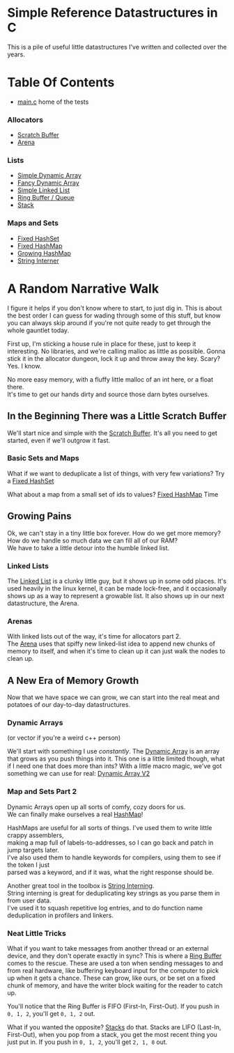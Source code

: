 # Simple Reference Datastructures in C

This is a pile of useful little datastructures I've written and collected over the years.

# Table Of Contents
- [main.c](main.c) home of the tests

### Allocators
- [Scratch Buffer](allocators/scratch.h)
- [Arena](allocators/arena.h)

### Lists
- [Simple Dynamic Array](lists/simple_dynarray.h)
- [Fancy Dynamic Array](lists/dynarray.h)
- [Simple Linked List](lists/simple_linked_list.h)
- [Ring Buffer / Queue](lists/ring_buffer.h)
- [Stack](lists/stack.h)

### Maps and Sets
- [Fixed HashSet](maps/fixed_set.h)
- [Fixed HashMap](maps/fixed_map.h)
- [Growing HashMap](maps/growing_map.h)
- [String Interner](maps/intern.h)

# A Random Narrative Walk

I figure it helps if you don't know where to start, to just dig in. This is about the
best order I can guess for wading through some of this stuff, but know you can always
skip around if you're not quite ready to get through the whole gauntlet today.

First up, I'm sticking a house rule in place for these, just to keep it interesting.
No libraries, and we're calling malloc as little as possible.
Gonna stick it in the allocator dungeon, lock it up and throw away the key. Scary? Yes. I know. 
 
No more easy memory, with a fluffy little malloc of an int here, or a float there.  
It's time to get our hands dirty and source those darn bytes ourselves.


## In the Beginning There was a Little Scratch Buffer

We'll start nice and simple with the [Scratch Buffer](allocators/scratch.h).
It's all you need to get started, even if we'll outgrow it fast.

### Basic Sets and Maps
What if we want to deduplicate a list of things, with very few variations?
Try a [Fixed HashSet](maps/fixed_set.h)

What about a map from a small set of ids to values?
[Fixed HashMap](maps/fixed_map.h) Time


## Growing Pains
Ok, we can't stay in a tiny little box forever. How do we get more memory?  
How do we handle so much data we can fill all of our RAM?  
We have to take a little detour into the humble linked list.  

### Linked Lists
The [Linked List](lists/simple_linked_list.h) is a clunky little guy, but it shows up in some odd places.
It's used heavily in the linux kernel, it can be made lock-free, and it occasionally shows up as
a way to represent a growable list. It also shows up in our next datastructure, the Arena.

### Arenas
With linked lists out of the way, it's time for allocators part 2.  
The [Arena](allocators/arena.h) uses that spiffy new linked-list idea to append new chunks of memory to itself,
and when it's time to clean up it can just walk the nodes to clean up.


## A New Era of Memory Growth
Now that we have space we can grow, we can start into the real meat and potatoes of our day-to-day datastructures.

### Dynamic Arrays
(or vector if you're a weird c++ person)

We'll start with something I use *constantly*.
The [Dynamic Array](lists/simple_dynarray.h) is an array that grows as you push things into it.
This one is a little limited though, what if I need one that does more than ints?
With a little macro magic, we've got something we can use for real: [Dynamic Array V2](lists/dynarray.h)

### Map and Sets Part 2

Dynamic Arrays open up all sorts of comfy, cozy doors for us.  
We can finally make ourselves a real [HashMap](maps/growing_map.h)!  

HashMaps are useful for all sorts of things. I've used them to write little crappy assemblers,  
making a map full of labels-to-addresses, so I can go back and patch in jump targets later.  
I've also used them to handle keywords for compilers, using them to see if the token I just  
parsed was a keyword, and if it was, what the right response should be.  

Another great tool in the toolbox is [String Interning](maps/intern.h).  
String interning is great for deduplicating key strings as you parse them in from user data.  
I've used it to squash repetitive log entries, and to do function name deduplication in profilers and linkers.

### Neat Little Tricks

What if you want to take messages from another thread or an external device, and they don't operate exactly in sync?
This is where a [Ring Buffer](lists/ring_buffer.h) comes to the rescue.
These are used a ton when sending messages to and from real hardware, like buffering keyboard input for the computer
to pick up when it gets a chance. These can grow, like ours, or be set on a fixed chunk of memory, and have the writer
block waiting for the reader to catch up.

You'll notice that the Ring Buffer is FIFO (First-In, First-Out).
If you push in `0, 1, 2`, you'll get `0, 1, 2` out.

What if you wanted the opposite? [Stacks](lists/stack.h) do that.
Stacks are LIFO (Last-In, First-Out), when you pop from a stack,
you get the most recent thing you just put in.
If you push in `0, 1, 2`, you'll get `2, 1, 0` out.
